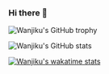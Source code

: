 ### Hi there 👋

![Wanjiku's GitHub trophy](https://github-profile-trophy.vercel.app/?username=wanjikukatuni&theme=discord)


![Wanjiku's GitHub stats](https://github-readme-stats.vercel.app/api?username=wanjikukatuni&show_icons=true&theme=jolly)



[![Wanjiku's wakatime stats](https://github-readme-stats.vercel.app/api/wakatime?username=wanjikukatuni)](https://github.com/wanjikukatuni/github-readme-stats)
